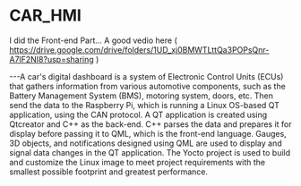 # CAR_HMI
I did the Front-end Part...
A good vedio here  ( https://drive.google.com/drive/folders/1UD_xj0BMWTLttQa3POPsQnr-A7lF2NI8?usp=sharing )

---A car's digital dashboard is a system of Electronic Control Units (ECUs) 
that gathers information from various automotive components, such as the Battery Management System (BMS),
motoring system, doors, etc. Then send the data to the Raspberry Pi, which is running a Linux OS-based QT application, 
using the CAN protocol. A QT application is created using Qtcreator and C++ as the back-end.
C++ parses the data and prepares it for display before passing it to QML, which is the front-end language. Gauges, 3D objects,
and notifications designed using QML are used to display and signal data changes in the QT application.
The Yocto project is used to build and customize the Linux image to meet 
project requirements with the smallest possible footprint and greatest performance.
